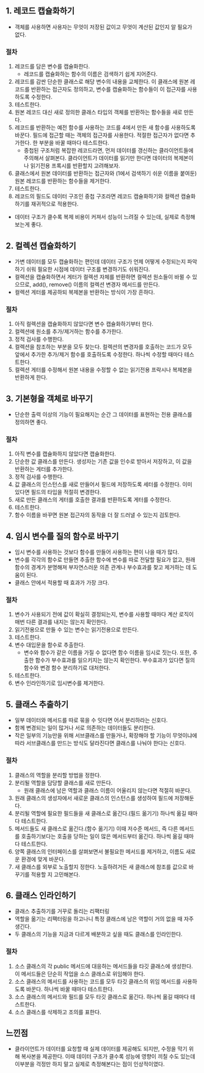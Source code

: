 ## 1. 레코드 캡슐화하기
- 객체를 사용하면 사용자는 무엇이 저장된 값이고 무엇이 계산된 값인지 알 필요가 없다.

### 절차
1. 레코드를 담은 변수를 캡슐화한다.
   - 레코드를 캡슐화하는 함수의 이름은 검색하기 쉽게 지어준다.
2. 레코드를 감싼 단순한 클래스로 해당 변수의 내용을 교체한다. 이 클래스에 원본 레코드를 반환하는 접근자도 정의하고, 변수를 캡슐화하는 함수들이 이 접근자를 사용하도록 수정한다.
3. 테스트한다.
4. 원본 레코드 대신 새로 정의한 클래스 타입의 객체를 반환하는 함수들을 새로 만든다.
5. 레코드를 반환하는 예전 함수를 사용하는 코드를 4에서 만든 새 함수를 사용하도록 바꾼다. 필드에 접근할 때는 객체의 접근자를 사용한다. 적절한 접근자가 없다면 추가한다. 한 부분을 바꿀 때마다 테스트한다.
   - 중첩된 구조처럼 복잡한 레코드라면, 먼저 데이터를 갱신하는 클라이언트들에 주의해서 살펴본다. 클라이언트가 데이터를 읽기만 한다면 데이터의 복제본이나 읽기전용 프록시를 반환할지 고려해보자.
6. 클래스에서 원본 데이터를 반환하는 접근자와 (1에서 검색하기 쉬운 이름을 붙여둔) 원본 레코드를 반환하는 함수들을 제거한다.
7. 테스트한다.
8. 레코드의 필드도 데이터 구조인 중첩 구조라면 레코드 캡슐화하기와 컬렉션 캡슐화하기를 재귀적으로 적용한다.

- 데이터 구조가 클수록 복제 비용이 커져서 성능이 느려질 수 있는데, 실제로 측정해보는게 좋다.

## 2. 컬렉션 캡슐화하기
- 가변 데이터를 모두 캡슐화하는 편인데 데이터 구조가 언제 어떻게 수정되는지 파악하기 쉬워 필요한 시점에 데이터 구조를 변경하기도 쉬워진다.
- 컬렉션을 캡슐화하면서 게터가 컬렉션 자체를 반환하면 컬렉션 원소들이 바뀔 수 있으므로, add(), remove() 이름의 컬렉션 변경자 메서드를 만든다.
- 컬렉션 게터를 제공하되 복제본을 반환하는 방식이 가장 흔하다.

### 절차
1. 아직 컬렉션을 캡슐화하지 않았다면 변수 캡슐화하기부터 한다.
2. 컬렉션에 원소를 추가/제거하는 함수를 추가한다.
3. 정적 검사를 수행한다.
4. 컬렉션을 참조하는 부분을 모두 찾는다. 컬렉션의 변경자를 호출하는 코드가 모두 앞에서 추가한 추가/제거 함수를 호출하도록 수정한다. 하나씩 수정할 때마다 테스트한다.
5. 컬렉션 게터를 수정해서 원본 내용을 수정할 수 없는 읽기전용 프락시나 복제본을 반환하게 한다.

## 3. 기본형을 객체로 바꾸기
- 단순한 출력 이상의 기능이 필요해지는 순간 그 데이터를 표현하는 전용 클래스를 정의하면 좋다.

### 절차
1. 아직 변수를 캡슐화하지 않았다면 캡슐화한다.
2. 단순한 값 클래스를 만든다. 생성자는 기존 값을 인수로 받아서 저장하고, 이 값을 반환하는 게터를 추가한다.
3. 정적 검사를 수행한다.
4. 값 클래스의 인스턴스를 새로 만들어서 필드에 저장하도록 세터를 수정한다. 이미 있다면 필드의 타입을 적절히 변경한다.
5. 새로 만든 클래스의 게터를 호출한 결과를 반환하도록 게터를 수정한다.
6. 테스트한다.
7. 함수 이름을 바꾸면 원본 접근자의 동작을 더 잘 드러낼 수 있는지 검토한다.

## 4. 임시 변수를 질의 함수로 바꾸기
- 임시 변수를 사용하는 것보다 함수를 만들어 사용하는 편이 나을 때가 많다.
- 변수를 각각의 함수로 만들면 추출한 함수에 변수를 따로 전달할 필요가 없고, 원래 함수의 경계가 분명해져 부자연스러운 의존 관계나 부수효과를 찾고 제거하는 데 도움이 된다.
- 클래스 안에서 적용할 때 효과가 가장 크다.

### 절차
1. 변수가 사용되기 전에 값이 확실히 결정되는지, 변수를 사용할 때마다 계산 로직이 매번 다른 결과를 내지는 않는지 확인한다.
2. 읽기전용으로 만들 수 있는 변수는 읽기전용으로 만든다.
3. 테스트한다.
4. 변수 대입문을 함수로 추출한다.
   - 변수와 함수가 같은 이름을 가질 수 없다면 함수 이름을 임시로 짓는다. 또한, 추출한 함수가 부수효과를 일으키지는 않는지 확인한다. 부수효과가 있다면 질의 함수와 변경 함수 분리하기로 대처한다.
5. 테스트한다.
6. 변수 인라인하기로 임시변수를 제거한다.

## 5. 클래스 추출하기
- 일부 데이터와 메서드를 따로 묶을 수 잇다면 어서 분리하라는 신호다.
- 함께 변경되는 일이 많거나 서로 의존하는 데이터들도 분리한다.
- 작은 일부의 기능만을 위해 서브클래스를 만들거나, 확장해야 할 기능이 무엇이냐에 따라 서브클래스를 만드는 방식도 달라진다면 클래스를 나눠야 한다는 신호다.

### 절차
1. 클래스의 역할을 분리할 방법을 정한다.
2. 분리될 역할을 담당할 클래스를 새로 만든다.
   - 원래 클래스에 남은 역할과 클래스 이름이 어울리지 않는다면 적절히 바꾼다.
3. 원래 클래스의 생성자에서 새로운 클래스의 인스턴스를 생성하여 필드에 저장해둔다.
4. 분리될 역할에 필요한 필드들을 새 클래스로 옮긴다.(필드 옮기기) 하나씩 옮길 때마다 테스트한다.
5. 메서드들도 새 클래스로 옮긴다.(함수 옮기기) 이때 저수준 메서드, 즉 다른 메서드를 호출하기보다는 호출을 당하는 일이 많은 메서드부터 옮긴다. 하나씩 옮길 때마다 테스트한다.
6. 양쪽 클래스의 인터페이스를 살펴보면서 불필요한 메서드를 제거하고, 이름도 새로운 환경에 맞게 바꾼다.
7. 새 클래스를 외부로 노출할지 정한다. 노출하려거든  새 클래스에 참조를 값으로 바꾸기를 적용할 지 고민해본다.

## 6. 클래스 인라인하기
- 클래스 추출하기를 거꾸로 돌리는 리팩터링
- 역할을 옮기는 리팩터링을 하고나니 특정 클래스에 남은 역할이 거의 없을 때 자주 생긴다.
- 두 클래스의 기능을 지금과 다르게 배분하고 싶을 때도 클래스를 인라인한다.

### 절차
1. 소스 클래스의 각 public 메서드에 대응하는 메서드들을 타깃 클래스에 생성한다. 이 메서드들은 단순히 작업을 소스 클래스로 위임해야 한다.
2. 소스 클래스의 메서드를 사용하는 코드를 모두 타깃 클래스의 위임 메서드를 사용하도록 바꾼다. 하나씩 바꿀 때마다 테스트한다.
3. 소스 클래스의 메서드와 필드를 모두 타깃 클래스로 옮긴다. 하나씩 옮길 때마다 테스트한다.
4. 소스 클래스를 삭제하고 조의를 표한다.



## 느낀점
- 클라이언트가 데이터를 요청할 때 실제 데이터를 제공해도 되지만, 수정을 막기 위해 복사본을 제공한다. 이때 데이터 구조가 클수록 성능에 영향이 끼칠 수도 있는데 이부분을 걱정만 하지 말고 실제로 측정해본다는 점이 인상적이였다.

